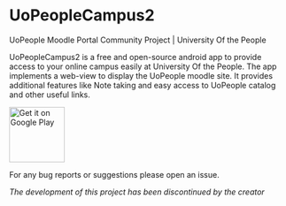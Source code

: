 # UoPeopleCampus2
UoPeople Moodle Portal Community Project | University Of the People

UoPeopleCampus2 is a free and open-source android app to provide access to your online campus easily at University Of the People. The app implements a web-view to display the UoPeople moodle site.
It provides additional features like Note taking and easy access to UoPeople catalog and other useful links.

<a href='https://play.google.com/store/apps/details?id=com.misnadqasim.uopeoplecampus2&pcampaignid=pcampaignidMKT-Other-global-all-co-prtnr-py-PartBadge-Mar2515-1'>
  <img height="100px" alt='Get it on Google Play' src='https://play.google.com/intl/en_us/badges/static/images/badges/en_badge_web_generic.png'/>
</a>

For any bug reports or suggestions please open an issue.

_The development of this project has been discontinued by the creator_
